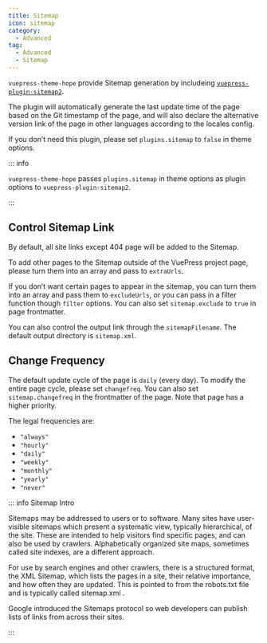 ```yaml
---
title: Sitemap
icon: sitemap
category:
  - Advanced
tag:
  - Advanced
  - Sitemap
---
```


`vuepress-theme-hope` provide Sitemap generation by includeing [`vuepress-plugin-sitemap2`][sitemap2].

The plugin will automatically generate the last update time of the page based on the Git timestamp of the page, and will also declare the alternative version link of the page in other languages according to the locales config.

If you don’t need this plugin, please set `plugins.sitemap` to `false` in theme options.

::: info

`vuepress-theme-hope` passes `plugins.sitemap` in theme options as plugin options to `vuepress-plugin-sitemap2`.

:::

## Control Sitemap Link

By default, all site links except 404 page will be added to the Sitemap.

To add other pages to the Sitemap outside of the VuePress project page, please turn them into an array and pass to `extraUrls`.

If you don’t want certain pages to appear in the sitemap, you can turn them into an array and pass them to `excludeUrls`, or you can pass in a filter function though `filter` options. You can also set `sitemap.exclude` to `true` in page frontmatter.

You can also control the output link through the `sitemapFilename`. The default output directory is `sitemap.xml`.

## Change Frequency

The default update cycle of the page is `daily` (every day). To modify the entire page cycle, please set `changefreq`. You can also set `sitemap.changefreq` in the frontmatter of the page. Note that page has a higher priority.

The legal frequencies are:

- `"always"`
- `"hourly"`
- `"daily"`
- `"weekly"`
- `"monthly"`
- `"yearly"`
- `"never"`

::: info Sitemap Intro

Sitemaps may be addressed to users or to software. Many sites have user-visible sitemaps which present a systematic view, typically hierarchical, of the site. These are intended to help visitors find specific pages, and can also be used by crawlers. Alphabetically organized site maps, sometimes called site indexes, are a different approach.

For use by search engines and other crawlers, there is a structured format, the XML Sitemap, which lists the pages in a site, their relative importance, and how often they are updated. This is pointed to from the robots.txt file and is typically called sitemap.xml .

Google introduced the Sitemaps protocol so web developers can publish lists of links from across their sites.

:::

[sitemap2]: https://vuepress-theme-hope.github.io/v2/sitemap/
